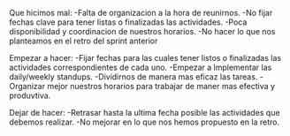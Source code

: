 Que hicimos mal: 
-Falta de organizacion a la hora de reunirnos.
-No fijar fechas clave para tener listas o finalizadas las actividades.
-Poca disponibilidad y coordinacion de nuestros horarios.
-No hacer lo que nos planteamos en el retro del sprint anterior

Empezar a hacer: 
-Fijar fechas para las cuales tener listos o finalizadas las actividades correspondientes de cada uno.
-Empezar a lmplementar las daily/weekly standups.
-Dividirnos de manera mas eficaz las tareas.
-Organizar mejor nuestros horarios para trabajar de maner mas efectiva y produvtiva.

Dejar de hacer:
-Retrasar hasta la ultima fecha posible las actividades que debemos realizar.
-No mejorar en lo que nos hemos propuesto en la retro.
